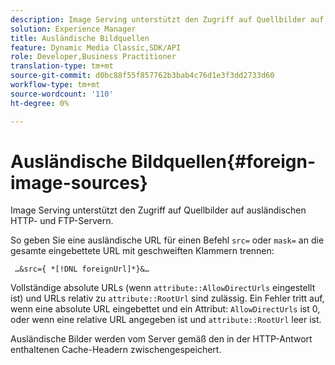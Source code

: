 ```yaml
---
description: Image Serving unterstützt den Zugriff auf Quellbilder auf ausländischen HTTP- und FTP-Servern.
solution: Experience Manager
title: Ausländische Bildquellen
feature: Dynamic Media Classic,SDK/API
role: Developer,Business Practitioner
translation-type: tm+mt
source-git-commit: d0bc88f55f857762b3bab4c76d1e3f3dd2733d60
workflow-type: tm+mt
source-wordcount: '110'
ht-degree: 0%

---
```



# Ausländische Bildquellen{#foreign-image-sources}

Image Serving unterstützt den Zugriff auf Quellbilder auf ausländischen HTTP- und FTP-Servern.

So geben Sie eine ausländische URL für einen Befehl `src=` oder `mask=` an die gesamte eingebettete URL mit geschweiften Klammern trennen:

` …&src={ *[!DNL foreignUrl]*}&…`

Vollständige absolute URLs (wenn `attribute::AllowDirectUrls` eingestellt ist) und URLs relativ zu `attribute::RootUrl` sind zulässig. Ein Fehler tritt auf, wenn eine absolute URL eingebettet und ein Attribut: `AllowDirectUrls` ist 0, oder wenn eine relative URL angegeben ist und `attribute::RootUrl` leer ist.

Ausländische Bilder werden vom Server gemäß den in der HTTP-Antwort enthaltenen Cache-Headern zwischengespeichert.
